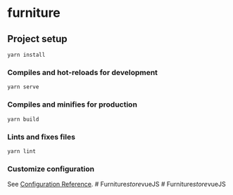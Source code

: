 # furniture

## Project setup
```
yarn install
```

### Compiles and hot-reloads for development
```
yarn serve
```

### Compiles and minifies for production
```
yarn build
```

### Lints and fixes files
```
yarn lint
```

### Customize configuration
See [Configuration Reference](https://cli.vuejs.org/config/).
#   F u r n i t u r e _ s t o r e _ v u e J S  
 #   F u r n i t u r e _ s t o r e _ v u e J S  
 